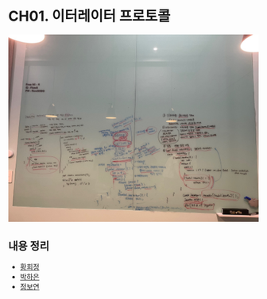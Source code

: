 # CH01. 이터레이터 프로토콜

![ch01-image](../img/ch01.jpeg)

## 내용 정리

- [황희정](황희정.md)
- [박하은](박하은.md)
- [정보연](정보연.md)